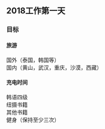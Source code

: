 ## 2018工作第一天
### 目标
#### 旅游
国外（泰国，韩国等）<br/>
国内（黄山，武汉，重庆，沙漠，西藏）
#### 充电时间
韩语四级<br/>
纽摄书籍<br/>
其他书籍<br/>
健身（保持至少三次）

